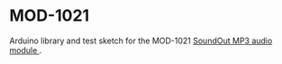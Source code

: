 # MOD-1021
Arduino library and test sketch for the MOD-1021 <a href = "http://www.embeddedadventures.com/soundout_mp3_module_mod-1021.html">SoundOut MP3 audio module </a>.
